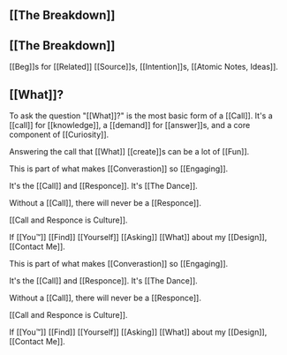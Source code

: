[[The Breakdown]]
---
[[The Breakdown]]
---
[[Beg]]s for [[Related]] [[Source]]s, [[Intention]]s, [[Atomic Notes, Ideas]].

[[What]]?
---
To ask the question "[[What]]?" is the most basic form of a [[Call]]. It's a [[call]] for [[knowledge]], a [[demand]] for [[answer]]s, and a core component of [[Curiosity]].

Answering the call that [[What]] [[create]]s can be a lot of [[Fun]].

This is part of what makes [[Converastion]] so [[Engaging]].

It's the [[Call]] and [[Responce]]. It's [[The Dance]].

Without a [[Call]], there will never be a [[Responce]].

[[Call and Responce is Culture]].

If [[You™]] [[Find]] [[Yourself]] [[Asking]] [[What]] about my [[Design]], [[Contact Me]].

This is part of what makes [[Converastion]] so [[Engaging]].

It's the [[Call]] and [[Responce]]. It's [[The Dance]].

Without a [[Call]], there will never be a [[Responce]].

[[Call and Responce is Culture]].

If [[You™]] [[Find]] [[Yourself]] [[Asking]] [[What]] about my [[Design]], [[Contact Me]].